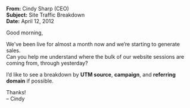 **From:** Cindy Sharp (CEO)  
**Subject:** Site Traffic Breakdown  
**Date:** April 12, 2012  

Good morning,

We've been live for almost a month now and we’re starting to generate sales.  
Can you help me understand where the bulk of our website sessions are coming from, through yesterday?

I’d like to see a breakdown by **UTM source**, **campaign**, and **referring domain** if possible.

Thanks!  
– Cindy

